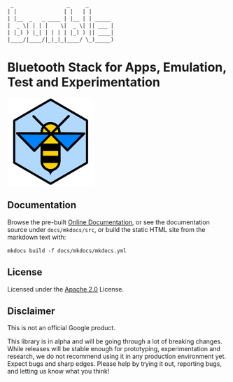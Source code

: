 
     _                 _     _
    | |               | |   | |
    | |__  _   _ ____ | |__ | | _____
    |  _ \| | | |    \|  _ \| || ___ |
    | |_) ) |_| | | | | |_) ) || ____|
    |____/|____/|_|_|_|____/ \_)_____)

Bluetooth Stack for Apps, Emulation, Test and Experimentation
=============================================================

<img src="docs/mkdocs/src/images/logo_framed.png" alt="drawing" width="200" height="200"/>

## Documentation

Browse the pre-built [Online Documentation](https://google.github.io/bumble/), 
or see the documentation source under `docs/mkdocs/src`, or build the static HTML site from the markdown text with:
```
mkdocs build -f docs/mkdocs/mkdocs.yml 
```

## License

Licensed under the [Apache 2.0](LICENSE) License.

## Disclaimer

This is not an official Google product.

This library is in alpha and will be going through a lot of breaking changes. While releases will be stable enough for prototyping, experimentation and research, we do not recommend using it in any production environment yet.
Expect bugs and sharp edges.
Please help by trying it out, reporting bugs, and letting us know what you think!
